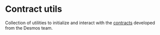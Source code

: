 # Contract utils
Collection of utilities to initialize and interact with the [contracts](https://github.com/desmos-labs/desmos-contracts) 
developed from the Desmos team.  

